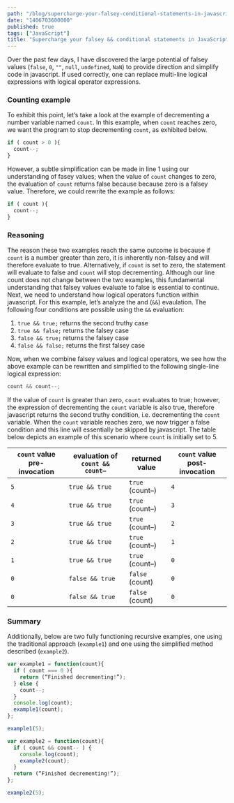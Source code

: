 ```yaml
---
path: "/blog/supercharge-your-falsey-conditional-statements-in-javascript"
date: "1406703600000"
published: true
tags: ["JavaScript"]
title: "Supercharge your falsey && conditional statements in JavaScript"
---
```


Over the past few days, I have discovered the large potential of falsey values (`false`, `0`, `""`, `null`, `undefined`, `NaN`) to provide direction and simplify code in javascript.  If used correctly, one can replace multi-line logical expressions with logical operator expressions.

### Counting example

To exhibit this point, let’s take a look at the example of decrementing a number variable named `count`.  In this example, when `count` reaches zero, we want the program to stop decrementing `count`, as exhibited below.

```javascript
if ( count > 0 ){
  count--;
}
```

However, a subtle simplification can be made in line 1 using our understanding of fasey values; when the value of `count` changes to zero, the evaluation of `count` returns false because because zero is a falsey value.  Therefore, we could rewrite the example as follows:

```javascript
if ( count ){
  count--;
}
```

### Reasoning

The reason these two examples reach the same outcome is because if `count` is a number greater than zero, it is inherently non-falsey and will therefore evaluate to true.  Alternatively, if `count` is set to zero, the statement will evaluate to false and `count` will stop decrementing.  Although our line count does not change between the two examples, this fundamental understanding that falsey values evaluate to false is essential to continue.  Next, we need to understand how logical operators function within javascript.  For this example, let’s analyze the and (`&&`) evaulation.  The following four conditions are possible using the `&&` evaluation:

1. `true && true;`      returns the second truthy case
2. `true && false;`     returns the falsey case
3. `false && true;`     returns the falsey case
4. `false && false;`    returns the first falsey case

Now, when we combine falsey values and logical operators, we see how the above example can be rewritten and simplified to the following single-line logical expression:

```javascript
count && count--;
```

If the value of `count` is greater than zero, `count` evaluates to true; however, the expression of decrementing the `count` variable is also true, therefore javascript returns the second truthy condition, i.e. decrementing the `count` variable.  When the `count` variable reaches zero, we now trigger a false condition and this line will essentially be skipped by javascript.  The table below depicts an example of this scenario where `count` is initially set to 5.

`count` value pre-invocation | evaluation of `count && count–` | returned value | `count` value post-invocation
------------ | ------------- | ------------- | -------------
`5` | `true && true` | `true` (count–) | `4`
`4` | `true && true` | `true` (count–) | `3`
`3` | `true && true` | `true` (count–) | `2`
`2` | `true && true` | `true` (count–) | `1`
`1` | `true && true` | `true` (count–) | `0`
`0` | `false && true` | `false` (count) | `0`
`0` | `false && true` | `false` (count) | `0`

### Summary
Additionally, below are two fully functioning recursive examples, one using the traditional approach (`example1`) and one using the simplified method described (`example2`).

```javascript
var example1 = function(count){
  if ( count === 0 ){
    return (“Finished decrementing!”);
  } else {
    count--;
  }
  console.log(count);
  example1(count);
};

example1(5);
```

```javascript
var example2 = function(count){
  if ( count && count-- ) {
    console.log(count);
    example2(count);
  }
  return (“Finished decrementing!”);
};

example2(5);
```
